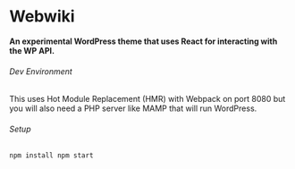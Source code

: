 # Webwiki

**An experimental WordPress theme that uses React for interacting with the WP API.**

###### Dev Environment
This uses Hot Module Replacement (HMR) with Webpack on port 8080 but you will also need a PHP server like MAMP that will run WordPress.

###### Setup
`npm install
npm start`